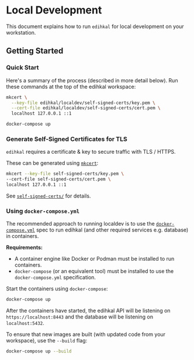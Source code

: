# Local Development

This document explains how to run `edihkal` for local development on your workstation.

## Getting Started

### Quick Start

Here's a summary of the process (described in more detail below). Run these commands at the top of the edihkal workspace:

```sh
mkcert \
  --key-file edihkal/localdev/self-signed-certs/key.pem \
  --cert-file edihkal/localdev/self-signed-certs/cert.pem \
  localhost 127.0.0.1 ::1

docker-compose up
```

### Generate Self-Signed Certificates for TLS

`edihkal` requires a certificate & key to secure traffic with TLS / HTTPS.

These can be generated using [`mkcert`](https://github.com/FiloSottile/mkcert):

```sh
mkcert --key-file self-signed-certs/key.pem \
--cert-file self-signed-certs/cert.pem \
localhost 127.0.0.1 ::1
```

See [`self-signed-certs/`](self-signed-certs/) for details.

### Using `docker-compose.yml`

The recommended approach to running localdev is to use the [`docker-compose.yml`](/docker-compose.yml) spec to run edihkal (and other required services e.g. database) in containers.

**Requirements:**
- A container engine like Docker or Podman must be installed to run containers.
- `docker-compose` (or an equivalent tool) must be installed to use the `docker-compose.yml` specification.

Start the containers using `docker-compose`:

```sh
docker-compose up
```

After the containers have started, the edihkal API will be listening on `https://localhost:8443` and the database will be listening on `localhost:5432`.

To ensure that new images are built (with updated code from your workspace), use the `--build` flag:

```sh
docker-compose up --build
```
